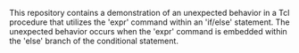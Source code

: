 This repository contains a demonstration of an unexpected behavior in a Tcl procedure that utilizes the 'expr' command within an 'if/else' statement. The unexpected behavior occurs when the 'expr' command is embedded within the 'else' branch of the conditional statement.